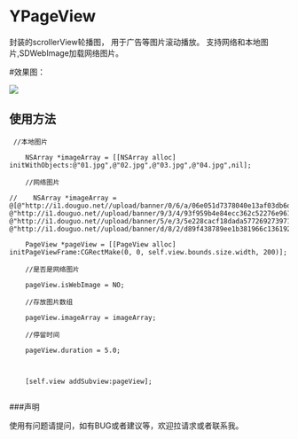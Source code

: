 # YPageView
封装的scrollerView轮播图， 用于广告等图片滚动播放。 支持网络和本地图片,SDWebImage加载网络图片。

#效果图：

 [![](https://github.com/yimouleng/MTPageView/blob/master/123123.gif)](https://github.com/yimouleng/MTPageView/blob/master/123123.gif)

## 使用方法

```
 //本地图片

    NSArray *imageArray = [[NSArray alloc] initWithObjects:@"01.jpg",@"02.jpg",@"03.jpg",@"04.jpg",nil];

    //网络图片

//    NSArray *imageArray = @[@"http://i1.douguo.net//upload/banner/0/6/a/06e051d7378040e13af03db6d93ffbfa.jpg", @"http://i1.douguo.net//upload/banner/9/3/4/93f959b4e84ecc362c52276e96104b74.jpg", @"http://i1.douguo.net//upload/banner/5/e/3/5e228cacf18dada577269273971a86c3.jpg", @"http://i1.douguo.net//upload/banner/d/8/2/d89f438789ee1b381966c1361928cb32.jpg"];

    PageView *pageView = [[PageView alloc] initPageViewFrame:CGRectMake(0, 0, self.view.bounds.size.width, 200)];

    //是否是网络图片

    pageView.isWebImage = NO;

    //存放图片数组

    pageView.imageArray = imageArray;

    //停留时间

    pageView.duration = 5.0;

    

    [self.view addSubview:pageView];
    
```

###声明

使用有问题请提问，如有BUG或者建议等，欢迎拉请求或者联系我。
